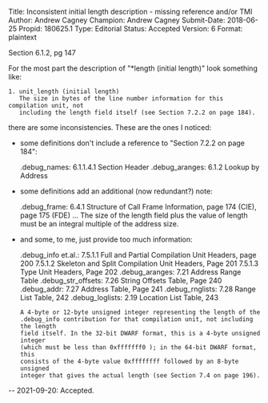 Title:       Inconsistent initial length description - missing reference and/or TMI
Author:      Andrew Cagney
Champion:    Andrew Cagney
Submit-Date: 2018-06-25
Propid:      180625.1
Type:        Editorial
Status:      Accepted
Version:     6
Format:      plaintext

Section 6.1.2, pg 147

For the most part the description of "*length (initial length)" look something like:

    1. unit_length (initial length)
       The size in bytes of the line number information for this compilation unit, not
       including the length field itself (see Section 7.2.2 on page 184).

there are some inconsistencies.  These are the ones I noticed:

- some definitions don't include a reference to "Section 7.2.2 on page 184":

  .debug_names: 6.1.1.4.1 Section Header
  .debug_aranges: 6.1.2 Lookup by Address

- some definitions add an additional (now redundant?) note:

  .debug_frame: 6.4.1 Structure of Call Frame Information, page 174 (CIE), page 175 (FDE)
      ... The size of the length field plus the value of length must be an integral multiple of the address size.

- and some, to me, just provide too much information:

  .debug_info et.al.: 7.5.1.1 Full and Partial Compilation Unit Headers, page 200
                      7.5.1.2 Skeleton and Split Compilation Unit Headers, Page 201
                      7.5.1.3 Type Unit Headers, Page 202
  .debug_aranges: 7.21 Address Range Table
  .debug_str_offsets: 7.26 String Offsets Table, Page 240
  .debug_addr: 7.27 Address Table, Page 241
  .debug_rnglists: 7.28 Range List Table, 242
  .debug_loglists: 2.19 Location List Table, 243

      A 4-byte or 12-byte unsigned integer representing the length of the
      .debug_info contribution for that compilation unit, not including the length
      field itself. In the 32-bit DWARF format, this is a 4-byte unsigned integer
      (which must be less than 0xfffffff0 ); in the 64-bit DWARF format, this
      consists of the 4-byte value 0xffffffff followed by an 8-byte unsigned
      integer that gives the actual length (see Section 7.4 on page 196).

--
2021-09-20: Accepted.
